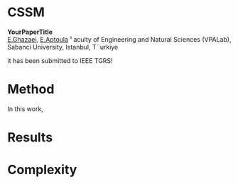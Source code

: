 

# CSSM

**YourPaperTitle**  
[E.Ghazaei](https://yourlink), [E.Aptoula](https://yourlink) 
¹ aculty of Engineering and Natural Sciences (VPALab), Sabanci University, Istanbul, T¨urkiye



it has been submitted to IEEE TGRS!



# Method

In this work, 


# Results


# Complexity
